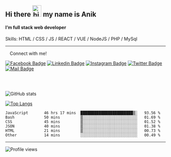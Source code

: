 ## Hi there <img src="https://user-images.githubusercontent.com/1303154/88677602-1635ba80-d120-11ea-84d8-d263ba5fc3c0.gif" width="28px" height="36" alt="hi"> my name is Anik

#### I’m full stack web developer

Skills:  HTML / CSS / JS / REACT / VUE / NodeJS / PHP / MySql


---

&emsp;Connect with me!

<a href="https://www.facebook.com/anik.aritro" target="_blank">![Facebook Badge](https://img.shields.io/badge/Facebook-1877F2?style=for-the-badge&logo=facebook&logoColor=white)</a> [![Linkedin Badge](https://img.shields.io/badge/LinkedIn-0077B5?style=for-the-badge&logo=linkedin&logoColor=white)](https://www.linkedin.com/in/anik-hossain540323/) [![Instagram Badge](https://img.shields.io/badge/Instagram-E4405F?style=for-the-badge&logo=instagram&logoColor=white)](https://www.instagram.com/aritro.anik) [![Twitter Badge](https://img.shields.io/badge/Twitter-1DA1F2?style=for-the-badge&logo=twitter&logoColor=white)](https://twitter.com/AritroAnik) [![Mail Badge](https://img.shields.io/badge/Gmail-D14836?style=for-the-badge&logo=gmail&logoColor=white)](mailto:anikhossain9120@gmail.com)

</br>
</br>


![GitHub stats](https://github-readme-stats.vercel.app/api?username=anik-hossain&show_icons=true&theme=monokai)

[![Top Langs](https://github-readme-stats.vercel.app/api/top-langs/?username=anik-hossain&layout=compact&theme=monokai)](https://github.com/anik-hossain)

<!--START_SECTION:waka-->

```text
JavaScript       46 hrs 17 mins  ███████████████████████▒░   93.56 %
Bash             50 mins         ▒░░░░░░░░░░░░░░░░░░░░░░░░   01.69 %
CSS              45 mins         ▒░░░░░░░░░░░░░░░░░░░░░░░░   01.52 %
JSON             40 mins         ▒░░░░░░░░░░░░░░░░░░░░░░░░   01.38 %
HTML             21 mins         ▒░░░░░░░░░░░░░░░░░░░░░░░░   00.73 %
Other            14 mins         ░░░░░░░░░░░░░░░░░░░░░░░░░   00.49 %
```

<!--END_SECTION:waka-->
---

![Profile views](https://gpvc.arturio.dev/anik-hossain)  
